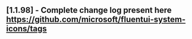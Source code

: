 ## [1.1.98] - Complete change log present here https://github.com/microsoft/fluentui-system-icons/tags